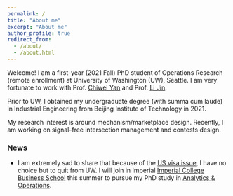 ```yaml
---
permalink: /
title: "About me"
excerpt: "About me"
author_profile: true
redirect_from: 
  - /about/
  - /about.html
---
```


Welcome! I am a first-year (2021 Fall) PhD student of Operations Research (remote enrollment) at University of Washington (UW), Seattle. I am very fortunate to work with Prof. [Chiwei Yan](https://yanchiwei.github.io/index.html) and Prof. [Li Jin](https://jinli.ji.sjtu.edu.cn/). 

Prior to UW, I obtained my undergraduate degree (with summa cum laude) in Industrial Engineering from Beijing Institute of Technology in 2021.



My research interest is around mechanism/marketplace design. Recently, I am working on signal-free intersection management and contests design. 



### News

- I am extremely sad to share that because of the [US visa issue](https://en.wikipedia.org/wiki/Proclamation_10043), I have no choice but to quit from UW. I will join in Imperial [Imperial College Business School](https://www.imperial.ac.uk/business-school/) this summer to pursue my PhD study in [Analytics & Operations](https://www.imperial.ac.uk/business-school/faculty-research/academic-areas/analytics-operations/). 
